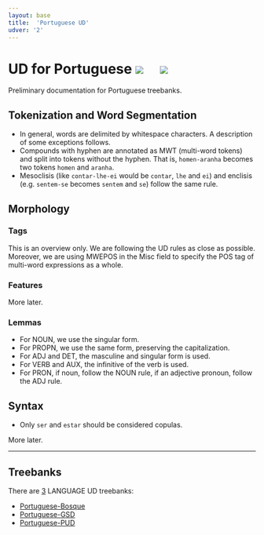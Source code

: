 ```yaml
---
layout: base
title:  'Portuguese UD'
udver: '2'
---
```


# UD for Portuguese <span class="flagspan"><img class="flag" src="../../flags/svg/PT.svg" /></span> <span class="flagspan" style="padding-left:1em"><img class="flag" src="../../flags/svg/BR.svg" /></span>

Preliminary documentation for Portuguese treebanks.

## Tokenization and Word Segmentation

* In general, words are delimited by whitespace characters. A description of some exceptions follows.
* Compounds with hyphen are annotated as MWT (multi-word tokens) and split into tokens without the hyphen. That is, `homen-aranha` becomes two tokens `homen` and `aranha`.
* Mesoclisis (like `contar-lhe-ei` would be `contar`, `lhe` and `ei`) and enclisis (e.g. `sentem-se` becomes `sentem` and `se`) follow the same rule.

## Morphology

### Tags

This is an overview only. We are following the UD rules as close as
possible. Moreover, we are using MWEPOS in the Misc field to specify
the POS tag of multi-word expressions as a whole.

### Features

More later.

### Lemmas

* For NOUN, we use the singular form.
* For PROPN, we use the same form, preserving the capitalization.
* For ADJ and DET, the masculine and singular form is used.
* For VERB and AUX, the infinitive of the verb is used.
* For PRON, if noun, follow the NOUN rule, if an adjective pronoun,
  follow the ADJ rule.

## Syntax


* Only `ser` and `estar` should be considered copulas. 

More later.

---

## Treebanks

There are [3](../treebanks/pt-comparison.html) LANGUAGE UD treebanks:

  * [Portuguese-Bosque](../treebanks/pt_bosque/index.html)
  * [Portuguese-GSD](../treebanks/pt_gsd/index.html)
  * [Portuguese-PUD](../treebanks/pt_pud/index.html)
